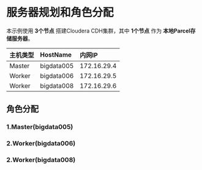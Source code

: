 服务器规划和角色分配
================================================================================
本示例使用 **3个节点** 搭建Cloudera CDH集群，其中 **1个节点** 作为 **本地Parcel存储服务器**。

| 主机类型 | HostName | 内网IP |
| :----- | :-------- | :------------|
| Master | bigdata005 | 172.16.29.4 |
| Worker | bigdata006 | 172.16.29.5 |
| Worker | bigdata008 | 172.16.29.6 |

## 角色分配

### 1.Master(bigdata005)


### 2.Worker(bigdata006)


### 2.Worker(bigdata008)

